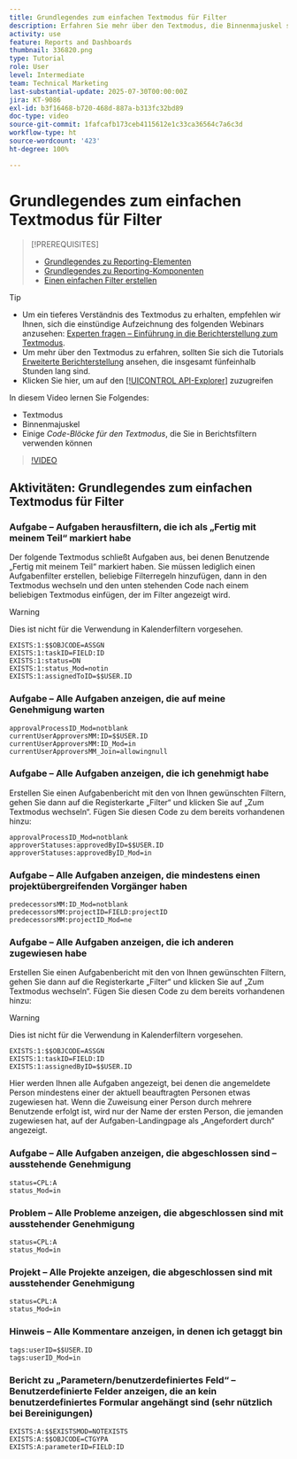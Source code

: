 ```yaml
---
title: Grundlegendes zum einfachen Textmodus für Filter
description: Erfahren Sie mehr über den Textmodus, die Binnenmajuskel sowie über einen einfachen Textmodus, den Sie in Berichtsfiltern verwenden können.
activity: use
feature: Reports and Dashboards
thumbnail: 336820.png
type: Tutorial
role: User
level: Intermediate
team: Technical Marketing
last-substantial-update: 2025-07-30T00:00:00Z
jira: KT-9086
exl-id: b3f16468-b720-468d-887a-b313fc32bd89
doc-type: video
source-git-commit: 1fafcafb173ceb4115612e1c33ca36564c7a6c3d
workflow-type: ht
source-wordcount: '423'
ht-degree: 100%

---
```


# Grundlegendes zum einfachen Textmodus für Filter

>[!PREREQUISITES]
>
>* [Grundlegendes zu Reporting-Elementen](https://experienceleague.adobe.com/docs/workfront-learn/tutorials-workfront/reporting/basic-reporting/reporting-elements.html?lang=de)
>* [Grundlegendes zu Reporting-Komponenten](https://experienceleague.adobe.com/docs/workfront-learn/tutorials-workfront/reporting/basic-reporting/reporting-components.html?lang=de)
>* [Einen einfachen Filter erstellen](https://experienceleague.adobe.com/docs/workfront-learn/tutorials-workfront/reporting/intermediate-reporting/basic-text-mode-for-filters.html?lang=de)


>[!TIP]
>
>* Um ein tieferes Verständnis des Textmodus zu erhalten, empfehlen wir Ihnen, sich die einstündige Aufzeichnung des folgenden Webinars anzusehen: [Experten fragen – Einführung in die Berichterstellung zum Textmodus](https://experienceleague.adobe.com/de/docs/events/classics/reporting-and-dashboards/introduction-to-text-mode-reporting).
>* Um mehr über den Textmodus zu erfahren, sollten Sie sich die Tutorials [Erweiterte Berichterstellung](https://experienceleague.adobe.com/docs/workfront-learn/tutorials-workfront/reporting/advanced-reporting/welcome-to-advanced-reporting.html?lang=de) ansehen, die insgesamt fünfeinhalb Stunden lang sind.
>* Klicken Sie hier, um auf den [[!UICONTROL API-Explorer]](https://developer.adobe.com/workfront/api-explorer/) zuzugreifen


In diesem Video lernen Sie Folgendes:

* Textmodus
* Binnenmajuskel
* Einige _Code-Blöcke für den Textmodus_, die Sie in Berichtsfiltern verwenden können

>[!VIDEO](https://video.tv.adobe.com/v/3418630/?quality=12&learn=on&captions=ger)

## Aktivitäten: Grundlegendes zum einfachen Textmodus für Filter


### Aufgabe – Aufgaben herausfiltern, die ich als „Fertig mit meinem Teil“ markiert habe

Der folgende Textmodus schließt Aufgaben aus, bei denen Benutzende „Fertig mit meinem Teil“ markiert haben. Sie müssen lediglich einen Aufgabenfilter erstellen, beliebige Filterregeln hinzufügen, dann in den Textmodus wechseln und den unten stehenden Code nach einem beliebigen Textmodus einfügen, der im Filter angezeigt wird.


>[!WARNING]
>
> Dies ist nicht für die Verwendung in Kalenderfiltern vorgesehen.

```
EXISTS:1:$$OBJCODE=ASSGN  
EXISTS:1:taskID=FIELD:ID  
EXISTS:1:status=DN  
EXISTS:1:status_Mod=notin  
EXISTS:1:assignedToID=$$USER.ID 
```

### Aufgabe – Alle Aufgaben anzeigen, die auf meine Genehmigung warten

```
approvalProcessID_Mod=notblank
currentUserApproversMM:ID=$$USER.ID
currentUserApproversMM:ID_Mod=in
currentUserApproversMM_Join=allowingnull
```

### Aufgabe – Alle Aufgaben anzeigen, die ich genehmigt habe

Erstellen Sie einen Aufgabenbericht mit den von Ihnen gewünschten Filtern, gehen Sie dann auf die Registerkarte „Filter“ und klicken Sie auf „Zum Textmodus wechseln“. Fügen Sie diesen Code zu dem bereits vorhandenen hinzu:

```
approvalProcessID_Mod=notblank
approverStatuses:approvedByID=$$USER.ID
approverStatuses:approvedByID_Mod=in
```

### Aufgabe – Alle Aufgaben anzeigen, die mindestens einen projektübergreifenden Vorgänger haben

```
predecessorsMM:ID_Mod=notblank
predecessorsMM:projectID=FIELD:projectID
predecessorsMM:projectID_Mod=ne
```

### Aufgabe – Alle Aufgaben anzeigen, die ich anderen zugewiesen habe

Erstellen Sie einen Aufgabenbericht mit den von Ihnen gewünschten Filtern, gehen Sie dann auf die Registerkarte „Filter“ und klicken Sie auf „Zum Textmodus wechseln“. Fügen Sie diesen Code zu dem bereits vorhandenen hinzu:

>[!WARNING]
> 
> Dies ist nicht für die Verwendung in Kalenderfiltern vorgesehen.

```
EXISTS:1:$$OBJCODE=ASSGN
EXISTS:1:taskID=FIELD:ID
EXISTS:1:assignedByID=$$USER.ID
```

Hier werden Ihnen alle Aufgaben angezeigt, bei denen die angemeldete Person mindestens einer der aktuell beauftragten Personen etwas zugewiesen hat. Wenn die Zuweisung einer Person durch mehrere Benutzende erfolgt ist, wird nur der Name der ersten Person, die jemanden zugewiesen hat, auf der Aufgaben-Landingpage als „Angefordert durch“ angezeigt.

### Aufgabe – Alle Aufgaben anzeigen, die abgeschlossen sind – ausstehende Genehmigung

```
status=CPL:A
status_Mod=in
```


### Problem – Alle Probleme anzeigen, die abgeschlossen sind mit ausstehender Genehmigung

```
status=CPL:A
status_Mod=in
```


### Projekt – Alle Projekte anzeigen, die abgeschlossen sind mit ausstehender Genehmigung

```
status=CPL:A
status_Mod=in
```


### Hinweis – Alle Kommentare anzeigen, in denen ich getaggt bin

```
tags:userID=$$USER.ID
tags:userID_Mod=in
```


### Bericht zu „Parametern/benutzerdefiniertes Feld“ – Benutzerdefinierte Felder anzeigen, die an kein benutzerdefiniertes Formular angehängt sind (sehr nützlich bei Bereinigungen)

```
EXISTS:A:$$EXISTSMOD=NOTEXISTS
EXISTS:A:$$OBJCODE=CTGYPA
EXISTS:A:parameterID=FIELD:ID
```
